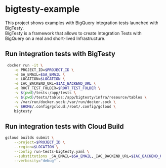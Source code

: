 # bigtesty-example

This project shows examples with BigQuery integration tests launched with BigTesty.\
BigTesty is a framework that allows to create Integration Tests with BigQuery on a real and short-lived Infrastructure.

## Run integration tests with BigTesty

```bash
 docker run -it \
    -e PROJECT_ID=$PROJECT_ID \
    -e SA_EMAIL=$SA_EMAIL \
    -e LOCATION=$LOCATION \
    -e IAC_BACKEND_URL=$IAC_BACKEND_URL \
    -e ROOT_TEST_FOLDER=$ROOT_TEST_FOLDER \
    -v $(pwd)/tests:/app/tests \
    -v $(pwd)/tests/tables:/app/bigtesty/infra/resource/tables \
    -v /var/run/docker.sock:/var/run/docker.sock \
    -v $HOME/.config/gcloud:/root/.config/gcloud \
    bigtesty
```

## Run integration tests with Cloud Build

```bash
gcloud builds submit \
    --project=$PROJECT_ID \
    --region=$LOCATION \
    --config run-tests-bigtesty.yaml \
    --substitutions _SA_EMAIL=$SA_EMAIL,_IAC_BACKEND_URL=$IAC_BACKEND_URL,_ROOT_TEST_FOLDER=$ROOT_TEST_FOLDER \
    --verbosity="debug" .
```